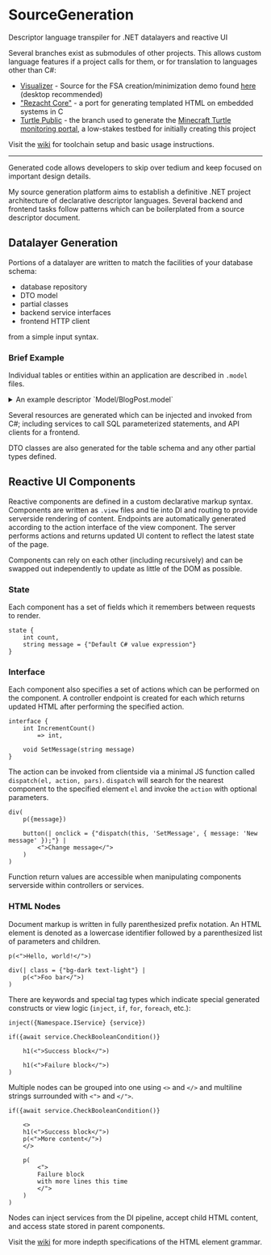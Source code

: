 # SourceGeneration
Descriptor language transpiler for .NET datalayers and reactive UI

Several branches exist as submodules of other projects. This allows custom language features if a project calls for them, or for translation to languages other than C#:
 - [Visualizer](https://github.com/jibini-net/SourceGeneration/tree/visualizer) - Source for the FSA creation/minimization demo found [here](https://apps.jibini.net/Fsa) (desktop recommended)
 - ["Rezacht Core"](https://github.com/jibini-net/SourceGeneration/tree/rezacht-core) - a port for generating templated HTML on embedded systems in C
 - [Turtle Public](https://github.com/jibini-net/SourceGeneration/tree/turtlepublic) - the branch used to generate the [Minecraft Turtle monitoring portal](https://t.jibini.net/), a low-stakes testbed for initially creating this project

Visit the [wiki](https://github.com/jibini-net/SourceGeneration/wiki) for toolchain setup
and basic usage instructions.

---

Generated code allows developers to skip over tedium and keep focused on important design details.

My source generation platform aims to establish a definitive .NET project architecture of declarative descriptor languages. Several backend and frontend tasks follow patterns which can be boilerplated from a source descriptor document.

## Datalayer Generation

Portions of a datalayer are written to match the facilities of your database schema:
 - database repository
 - DTO model
 - partial classes
 - backend service interfaces
 - frontend HTTP client

from a simple input syntax.

### Brief Example

Individual tables or entities within an application are described in `.model` files.

<details>
    <summary>
An example descriptor `Model/BlogPost.model`
    </summary>

    schema {
        int bpID,
        int bpUserID,
        string bpContent = {""}
    }

    partial WithComments {
        List<string> user_comments = {new()}
    }

    repo {
        BlogPost_GetByID(int bpID)
            => BlogPost,

        BlogPost_GetByUserID(int suID)
            => List<BlogPost>,

        BlogPost_GetWithComments(int bpID)
            => json BlogPost.WithComments,

        BlogPost_Create(int bpSiteUserID, string bpContent)
            => BlogPost
    }

    service {
        MakePost(string bpContent)
            => BlogPost,

        GetByUser(int suID)
            => List<BlogPost.WithComments>
    }

concisely describes a generated source

    /* DO NOT EDIT THIS FILE */
    // DFA RESTORED IN 44.1527ms
    // GENERATED FROM 'D:\...\Models\BlogPost.model' AT 2023-08-17 21:52:12
    #nullable disable
    namespace Generated;
    public class BlogPost
    {
        public int bpID { get; set; }
        public int bpUserID { get; set; }
        public string bpContent { get; set; }
            = "";
        public partial class WithComments : BlogPost
        {
            public List<string> user_comments { get; set; }
                = new();
        }
        public class Repository
        {
            private readonly IModelDbAdapter db;
            public Repository(IModelDbAdapter db)
            {
                this.db = db;
            }
            public BlogPost BlogPost_GetByID(int bpID)
            {
                return db.Execute<BlogPost>("BlogPost_GetByID", new
                {
                    bpID
                });
            }
            public List<BlogPost> BlogPost_GetByUserID(int suID)
            {
                return db.Execute<List<BlogPost>>("BlogPost_GetByUserID", new
                {
                    suID
                });
            }
            public BlogPost.WithComments BlogPost_GetWithComments(int bpID)
            {
                return db.ExecuteForJson<BlogPost.WithComments>("BlogPost_GetWithComments", new
                {
                    bpID
                });
            }
            public BlogPost BlogPost_Create(int bpSiteUserID,string bpContent)
            {
                return db.Execute<BlogPost>("BlogPost_Create", new
                {
                    bpSiteUserID,
                    bpContent
                });
            }
        }
        public interface IService
        {
            BlogPost MakePost(string bpContent);
            List<BlogPost.WithComments> GetByUser(int suID);
        }
        public interface IBackendService : IService
        {
            // Implement and inject this interface as a separate service
        }
        public class DbService : IService
        {
            private readonly IModelDbWrapper wrapper;
            private readonly IBackendService impl;
            public DbService(IModelDbWrapper wrapper, IBackendService impl)
            {
                this.wrapper = wrapper;
                this.impl = impl;
            }
            public BlogPost MakePost(string bpContent)
            {
                return wrapper.Execute<BlogPost>(() => impl.MakePost(
                    bpContent
                    ));
            }
            public List<BlogPost.WithComments> GetByUser(int suID)
            {
                return wrapper.Execute<List<BlogPost.WithComments>>(() => impl.GetByUser(
                    suID
                    ));
            }
        }
        public class ApiService : IService
        {
            private readonly IModelApiAdapter api;
            public ApiService(IModelApiAdapter api)
            {
                this.api = api;
            }
            public BlogPost MakePost(string bpContent)
            {
                return api.Execute<BlogPost>("BlogPost/MakePost", new
                {
                    bpContent
                });
            }
            public List<BlogPost.WithComments> GetByUser(int suID)
            {
                return api.Execute<List<BlogPost.WithComments>>("BlogPost/GetByUser", new
                {
                    suID
                });
            }
        }
    }
    // GENERATED IN 29.7579ms
    
</details>

Several resources are generated which can be injected and invoked from C#; including
services to call SQL parameterized statements, and API clients for a frontend.

DTO classes are also generated for the table schema and any other partial types defined.

## Reactive UI Components

Reactive components are defined in a custom declarative markup syntax. Components
are written as `.view` files and tie into DI and routing to provide serverside
rendering of content. Endpoints are automatically generated according to the action
interface of the view component. The server performs actions and returns updated UI
content to reflect the latest state of the page.

Components can rely on each other (including recursively) and can be swapped out
independently to update as little of the DOM as possible.

### State

Each component has a set of fields which it remembers between requests to render.

```
state {
    int count,
    string message = {"Default C# value expression"}
}
```

### Interface

Each component also specifies a set of actions which can be performed on the
component. A controller endpoint is created for each which returns updated HTML
after performing the specified action.

```
interface {
    int IncrementCount()
        => int,

    void SetMessage(string message)
}
```

The action can be invoked from clientside via a minimal JS function called
`dispatch(el, action, pars)`. `dispatch` will search for the nearest component
to the specified element `el` and invoke the `action` with optional parameters.

```
div(
    p({message})

    button(| onclick = {"dispatch(this, 'SetMessage', { message: 'New message' });"} |
        <">Change message</">
    )
)
```

Function return values are accessible when manipulating components serverside
within controllers or services.

### HTML Nodes

Document markup is written in fully parenthesized prefix notation. An HTML element
is denoted as a lowercase identifier followed by a parenthesized list of parameters
and children.

```
p(<">Hello, world!</">)
```

```
div(| class = {"bg-dark text-light"} |
    p(<">Foo bar</">)
)
```

There are keywords and special tag types which indicate special generated constructs
or view logic (`inject`, `if`, `for`, `foreach`, etc.):

```
inject({Namespace.IService} {service})

if({await service.CheckBooleanCondition()}

    h1(<">Success block</">)
    
    h1(<">Failure block</">)
)
```

Multiple nodes can be grouped into one using `<>` and `</>` and multiline strings
surrounded with `<">` and `</">`.

```
if({await service.CheckBooleanCondition()}

    <>
    h1(<">Success block</">)
    p(<">More content</">)
    </>
    
    p(
        <">
        Failure block
        with more lines this time
        </">
    )
)
```

Nodes can inject services from the DI pipeline, accept child HTML content, and access
state stored in parent components.

Visit the [wiki](https://github.com/jibini-net/SourceGeneration/wiki) for more indepth
specifications of the HTML element grammar.
